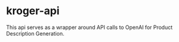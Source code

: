 # kroger-api
This api serves as a wrapper around API calls to OpenAI for Product Description Generation.
